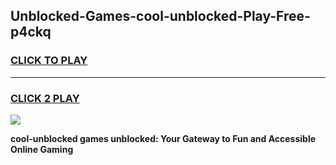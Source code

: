 
## Unblocked-Games-cool-unblocked-Play-Free-p4ckq
<h3>
<a href="https://premium76.site?title=cool-unblocked&ref=18A1">CLICK TO PLAY</a></h3>
<hr>

<h3>
<a href="https://premium76.site?title=cool-unblocked&ref=18A1">CLICK 2 PLAY</a>
  
</h3>

<a href="https://premium76.site?title=cool-unblocked&ref=18A1"><img src="https://clearcache.store/games.png"></a>


**cool-unblocked games unblocked: Your Gateway to Fun and Accessible Online Gaming**
